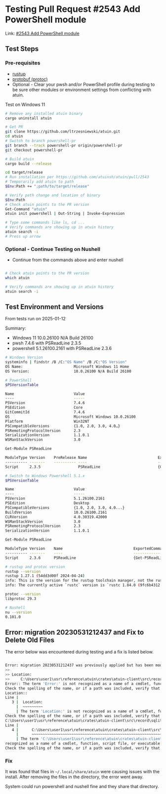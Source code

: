 # Testing Pull Request #2543 Add PowerShell module

Link: [#2543 Add PowerShell module](https://github.com/atuinsh/atuin/pull/2543)

## Test Steps

### Pre-requisites

- [rustup](https://www.rust-lang.org/tools/install)
- [protobuf (protoc)](https://github.com/protocolbuffers/protobuf)
- Optional - Clear your pwsh and/or PowerShell profile during testing to be
  sure other modules or environment settings from conflicting with atuin.

Test on Windows 11

```sh
# Remove any installed atuin binary
cargo uninstall atuin

# Get PR
git clone https://github.com/ltrzesniewski/atuin.git
cd atuin
# Switch to branch powershell-pr
git branch --track powershell-pr origin/powershell-pr
git checkout powershell-pr

# Build atuin
cargo build --release

cd target/release
# Run installation per https://github.com/atuinsh/atuin/pull/2543
# Temporarily add atuin to path
$Env:Path += ";path/to/target/release"

# Verify path change and location of binary
$Env:Path
# Check atuin points to the PR version
Get-Command "atuin"
atuin init powershell | Out-String | Invoke-Expression

# Type some commands like ls, cd ...
# Verify commands are showing up in atuin history
atuin search -i
# Press up arrow

```

### Optional - Continue Testing on Nushell

- Continue from the commands above and enter nushell

```sh

# Check atuin points to the PR version
which atuin

# Verify commands are showing up in atuin history
atuin search -i

```

## Test Environment and Versions

From tests run on 2025-01-12

Summary:

- Windows 11 10.0.26100 N/A Build 26100
- pwsh 7.4.6 with PSReadLine 2.3.5
- powershell 5.1.26100.2161 with PSReadLine 2.3.6

```sh
# Windows Version
systeminfo | findstr /B /C:"OS Name" /B /C:"OS Version"
OS Name:                       Microsoft Windows 11 Home
OS Version:                    10.0.26100 N/A Build 26100

# PowerShell
$PSVersionTable

Name                           Value
----                           -----
PSVersion                      7.4.6
PSEdition                      Core
GitCommitId                    7.4.6
OS                             Microsoft Windows 10.0.26100
Platform                       Win32NT
PSCompatibleVersions           {1.0, 2.0, 3.0, 4.0…}
PSRemotingProtocolVersion      2.3
SerializationVersion           1.1.0.1
WSManStackVersion              3.0

Get-Module PSReadLine

ModuleType Version    PreRelease Name                                ExportedCommands
---------- -------    ---------- ----                                ----------------
Script     2.3.5                 PSReadLine                          {Get-PSReadLineKeyHandler, Get-PSReadLineOption, Remove-PSReadLineKeyHandler, Set-PSReadLineKeyHandler…}

# Switch to Windows Powershell 5.1.x
$PSVersionTable

Name                           Value
----                           -----
PSVersion                      5.1.26100.2161
PSEdition                      Desktop
PSCompatibleVersions           {1.0, 2.0, 3.0, 4.0...}
BuildVersion                   10.0.26100.2161
CLRVersion                     4.0.30319.42000
WSManStackVersion              3.0
PSRemotingProtocolVersion      2.3
SerializationVersion           1.1.0.1

Get-Module PSReadLine

ModuleType Version    Name                                ExportedCommands
---------- -------    ----                                ----------------
Script     2.3.6      PSReadLine                          {Get-PSReadLineKeyHandler, Get-PSReadLineOption, Remove-PSReadLineKeyHandler, Set-PSReadLineKeyHandler...}

# rustup and protoc version
rustup --version
rustup 1.27.1 (54dd3d00f 2024-04-24)
info: This is the version for the rustup toolchain manager, not the rustc compiler.
info: The currently active `rustc` version is `rustc 1.84.0 (9fc6b4312 2025-01-07)`

protoc --version
libprotoc 29.3

# Nushell
nu --version
0.101.0

```

## Error: migration 20230531212437 and Fix to Delete Old Files

The error below was encountered during testing and a fix is listed below.

```sh

Error: migration 20230531212437 was previously applied but has been modified
>>
>> Location:
>>     C:\Users\user1\usr\reference\atuin\crates\atuin-client\src\record\sqlite_store.rs:61:9
Error:: The term 'Error:' is not recognized as a name of a cmdlet, function, script file, or executable program.
Check the spelling of the name, or if a path was included, verify that the path is correct and try again.
Location::
Line |
   3 |  Location:
     |  ~~~~~~~~~
     | The term 'Location:' is not recognized as a name of a cmdlet, function, script file, or executable program.
Check the spelling of the name, or if a path was included, verify that the path is correct and try again.
C:\Users\user1\usr\reference\atuin\crates\atuin-client\src\record\sqlite_store.rs:61:9:
Line |
   4 |      C:\Users\user1\usr\reference\atuin\crates\atuin-client\src\record …
     |      ~~~~~~~~~~~~~~~~~~~~~~~~~~~~~~~~~~~~~~~~~~~~~~~~~~~~~~~~~~~~~~~~~
     | The term 'C:\Users\user1\usr\reference\atuin\crates\atuin-client\src\record\sqlite_store.rs:61:9' is not
recognized as a name of a cmdlet, function, script file, or executable program.
Check the spelling of the name, or if a path was included, verify that the path is correct and try again.

```

### Fix

It was found that files in `~/.local/share/atuin` were causing issues with the install.
After removing the files in the directory, the error went away.

System could run powershell and nushell fine and they share that directory.
